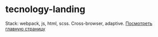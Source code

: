 # tecnology-landing
Stack: webpack, js, html, scss. Cross-browser, adaptive.
[Посмотреть главную страницу](https://stongwill.github.io/tecnology-landing/)
